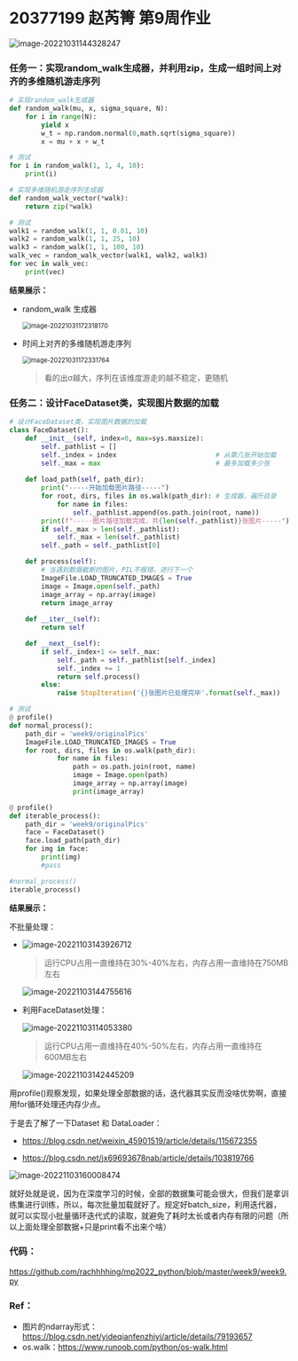 # 20377199 赵芮箐 第9周作业

![image-20221031144328247](C:\Users\DELL\AppData\Roaming\Typora\typora-user-images\image-20221031144328247.png)

### 任务一：实现random_walk生成器，并利用zip，生成一组时间上对齐的多维随机游走序列

```python
# 实现random_walk生成器
def random_walk(mu, x, sigma_square, N):
    for i in range(N):
        yield x
        w_t = np.random.normal(0,math.sqrt(sigma_square))
        x = mu + x + w_t

# 测试
for i in random_walk(1, 1, 4, 10):
    print(i)

# 实现多维随机游走序列生成器
def random_walk_vector(*walk):
    return zip(*walk)

# 测试
walk1 = random_walk(1, 1, 0.01, 10)
walk2 = random_walk(1, 1, 25, 10)
walk3 = random_walk(1, 1, 100, 10)
walk_vec = random_walk_vector(walk1, walk2, walk3)
for vec in walk_vec:
    print(vec)
```

**结果展示：**

- random_walk 生成器

  <img src="C:\Users\DELL\AppData\Roaming\Typora\typora-user-images\image-20221031172318170.png" alt="image-20221031172318170" style="zoom:80%;" />

- 时间上对齐的多维随机游走序列

  <img src="C:\Users\DELL\AppData\Roaming\Typora\typora-user-images\image-20221031172331764.png" alt="image-20221031172331764" style="zoom:80%;" />

  > 看的出σ越大，序列在该维度游走的越不稳定，更随机

### 任务二：设计FaceDataset类，实现图片数据的加载

```python
# 设计FaceDataset类，实现图片数据的加载
class FaceDataset():
    def __init__(self, index=0, max=sys.maxsize):
        self._pathlist = []
        self._index = index							# 从第几张开始加载
        self._max = max                        		# 最多加载多少张
    
    def load_path(self, path_dir):
        print("-----开始加载图片路径-----")
        for root, dirs, files in os.walk(path_dir):	# 生成器，遍历目录
            for name in files:
                self._pathlist.append(os.path.join(root, name))
        print(f"-----图片路径加载完成，共{len(self._pathlist)}张图片-----")
        if self._max > len(self._pathlist):
            self._max = len(self._pathlist)
        self._path = self._pathlist[0]

    def process(self):
        # 当遇到数据截断的图片，PIL不报错，进行下一个
        ImageFile.LOAD_TRUNCATED_IMAGES = True
        image = Image.open(self._path)
        image_array = np.array(image)
        return image_array
    
    def __iter__(self):
        return self

    def __next__(self):
        if self._index+1 <= self._max:
            self._path = self._pathlist[self._index]
            self._index += 1
            return self.process()
        else:
            raise StopIteration('{}张图片已处理完毕'.format(self._max))

# 测试
@ profile()
def normal_process():
    path_dir = 'week9/originalPics'
    ImageFile.LOAD_TRUNCATED_IMAGES = True
    for root, dirs, files in os.walk(path_dir):
            for name in files:
                path = os.path.join(root, name)
                image = Image.open(path)
                image_array = np.array(image)
                print(image_array)

@ profile()
def iterable_process():
    path_dir = 'week9/originalPics'
    face = FaceDataset()
    face.load_path(path_dir)
    for img in face:
        print(img)
        #pass

#normal_process()
iterable_process()
```

**结果展示：**

不批量处理：

- ![image-20221103143926712](C:\Users\DELL\AppData\Roaming\Typora\typora-user-images\image-20221103143926712.png)

  > 运行CPU占用一直维持在30%-40%左右，内存占用一直维持在750MB左右

  ![image-20221103144755616](C:\Users\DELL\AppData\Roaming\Typora\typora-user-images\image-20221103144755616.png)

- 利用FaceDataset处理：

  ![image-20221103114053380](C:\Users\DELL\AppData\Roaming\Typora\typora-user-images\image-20221103114053380.png)

  > 运行CPU占用一直维持在40%-50%左右，内存占用一直维持在600MB左右

  ![image-20221103142445209](C:\Users\DELL\AppData\Roaming\Typora\typora-user-images\image-20221103142445209.png)

用profile()观察发现，如果处理全部数据的话，迭代器其实反而没啥优势啊，直接用for循环处理还内存少点。

于是去了解了一下Dataset 和 DataLoader：

- https://blog.csdn.net/weixin_45901519/article/details/115672355

- https://blog.csdn.net/jx69693678nab/article/details/103819766

![image-20221103160008474](C:\Users\DELL\AppData\Roaming\Typora\typora-user-images\image-20221103160008474.png)

就好处就是说，因为在深度学习的时候，全部的数据集可能会很大，但我们是拿训练集进行训练，所以，每次批量加载就好了。规定好batch_size，利用迭代器，就可以实现小批量循环迭代式的读取，就避免了耗时太长或者内存有限的问题（所以上面处理全部数据+只是print看不出来个啥）

### 代码：

https://github.com/rachhhhing/mp2022_python/blob/master/week9/week9.py

### Ref：

- 图片的ndarray形式：https://blog.csdn.net/yideqianfenzhiyi/article/details/79193657
- os.walk：https://www.runoob.com/python/os-walk.html

